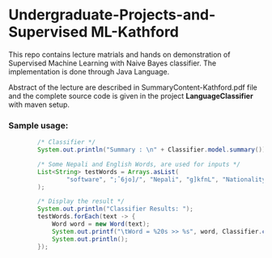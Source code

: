 # Undergraduate-Projects-and-Supervised ML-Kathford
This repo contains lecture matrials and hands on demonstration of Supervised Machine Learning with Naive Bayes classifier. The
implementation is done through Java Language.

Abstract of the lecture are described in SummaryContent-Kathford.pdf file and the complete source code is given in the project
**LanguageClassifier** with maven setup.

### Sample usage:
```java
        /* Classifier */
        System.out.println("Summary : \n" + Classifier.model.summary());

        /* Some Nepali and English Words, are used for inputs */
        List<String> testWords = Arrays.asList(
                "software", ";ˆ6jo]/", "Nepali", "g]kfnL", "Nationality"
        );

        /* Display the result */
        System.out.println("Classifier Results: ");
        testWords.forEach(text -> {
            Word word = new Word(text);
            System.out.printf("\tWord = %20s >> %s", word, Classifier.classify(word));
            System.out.println();
        });
```
